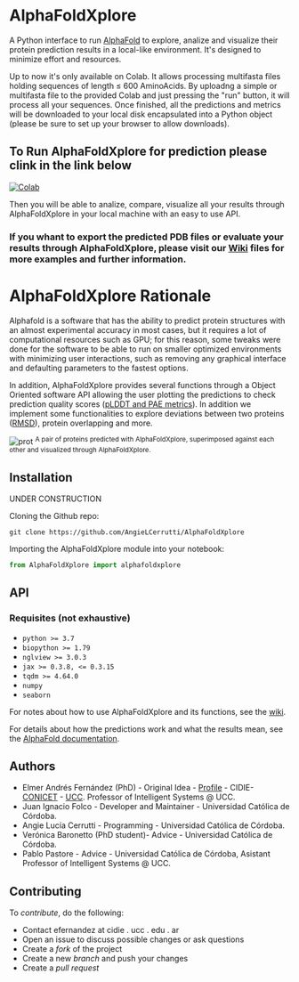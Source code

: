 # AlphaFoldXplore

A Python interface to run [AlphaFold](https://github.com/deepmind/alphafold) to explore, analize and visualize their protein prediction results in a local-like environment. It's designed to minimize effort and resources.

Up to now it's only available on Colab. It allows processing multifasta files holding sequences of length ≤ 600 AminoAcids.
By uploadng a simple or multifasta file to the provided Colab and just pressing the "run" button, it will process all your sequences. Once finished, all the predictions and metrics will be downloaded to your local disk encapsulated into a Python object (please be sure to set up your browser to allow downloads).

## To Run AlphaFoldXplore for prediction please clink in the link below
[![Colab](https://colab.research.google.com/assets/colab-badge.svg)](https://colab.research.google.com/github/AngieLCerrutti/AlphaFoldXplore/blob/main/example/AlphaFoldXplore_Colab_SimplePredict.ipynb)

Then you will be able to analize, compare, visualize all your results through AlphaFoldXplore in your local machine with an easy to use API.

### If you whant to export the predicted PDB files or evaluate your results through AlphaFoldXplore, please visit our [Wiki](https://github.com/AngieLCerrutti/AlphaFoldXplore/wiki) files for more examples and further information.

# AlphaFoldXplore Rationale

Alphafold is a software that has the ability to predict protein structures with an almost experimental accuracy in most cases, but it requires a lot of computational resources such as GPU; for this reason, some tweaks were done for the software to be able to run on smaller optimized environments with minimizing user interactions, such as removing any graphical interface and defaulting parameters to the fastest options. 

In addition, AlphaFoldXplore provides several functions through a Object Oriented software API allowing the user plotting the predictions to check prediction quality scores ([pLDDT and PAE metrics](https://www.deepmind.com/publications/enabling-high-accuracy-protein-structure-prediction-at-the-proteome-scale)). In addition we implement some functionalities to explore deviations between two proteins ([RMSD](https://www.sciencedirect.com/science/article/pii/S1359027898000194)), protein overlapping and more. 

![prot](https://user-images.githubusercontent.com/62774640/174698354-a814f773-cd13-4d71-9192-04147fd29b64.jpeg)
<sup>A pair of proteins predicted with AlphaFoldXplore, superimposed against each other and visualized through AlphaFoldXplore.</sup>

## Installation

UNDER CONSTRUCTION

Cloning the Github repo:
```
git clone https://github.com/AngieLCerrutti/AlphaFoldXplore
```
Importing the AlphaFoldXplore module into your notebook:
```python
from AlphaFoldXplore import alphafoldxplore
```

## API

### Requisites (not exhaustive)

* ``` python >= 3.7 ```
* ``` biopython >= 1.79 ```
* ``` nglview >= 3.0.3 ```
* ``` jax >= 0.3.8, <= 0.3.15 ```
* ``` tqdm >= 4.64.0 ```
* ``` numpy ```
* ``` seaborn ```

For notes about how to use AlphaFoldXplore and its functions, see the [wiki](https://github.com/AngieLCerrutti/AlphaFoldXplore/wiki).

For details about how the predictions work and what the results mean, see the [AlphaFold documentation](https://github.com/deepmind/alphafold).

## Authors

- Elmer Andrés Fernández (PhD) - Original Idea - [Profile](https://www.researchgate.net/profile/Elmer-Fernandez-2) - CIDIE- [CONICET](https://www.conicet.gov.ar) - [UCC](http://www.ucc.edu.ar). Professor of Intelligent Systems @ UCC.
- Juan Ignacio Folco - Developer and Maintainer - Universidad Católica de Córdoba.
- Angie Lucía Cerrutti - Programming - Universidad Católica de Córdoba.
- Verónica Baronetto (PhD student)- Advice - Universidad Católica de Córdoba.
- Pablo Pastore - Advice - Universidad Católica de Córdoba, Asistant Professor of Intelligent Systems @ UCC.


## Contributing

To *contribute*, do the following:
* Contact efernandez at cidie . ucc . edu . ar
* Open an issue to discuss possible changes or ask questions
* Create a *fork* of the project
* Create a new *branch* and push your changes
* Create a *pull request*

